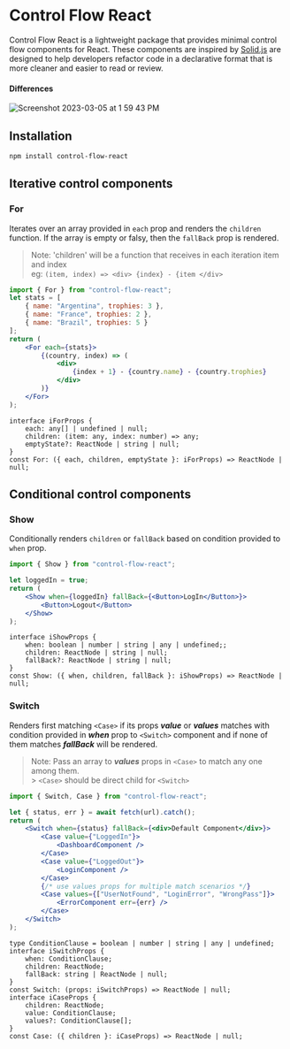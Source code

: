 # Control Flow React

Control Flow React is a lightweight package that provides minimal control flow components for React. These components are inspired by [Solid.js](https://www.solidjs.com/tutorial/flow_show) are designed to help developers refactor code in a declarative format that is more cleaner and easier to read or review.

#### Differences
![Screenshot 2023-03-05 at 1 59 43 PM](https://user-images.githubusercontent.com/34669116/222950168-36be9d0b-6a30-4687-a1c4-5177e0034541.png)


## Installation

```sh
npm install control-flow-react
```

## Iterative control components

### For

Iterates over an array provided in `each` prop and renders the `children` function.
If the array is empty or falsy, then the `fallBack` prop is rendered.

> Note: 'children' will be a function that receives in each iteration item and
> index <br> eg: `(item, index) => <div> {index} - {item </div>`

```jsx
import { For } from "control-flow-react";
let stats = [
	{ name: "Argentina", trophies: 3 },
	{ name: "France", trophies: 2 },
	{ name: "Brazil", trophies: 5 }
];
return (
	<For each={stats}>
		{(country, index) => (
			<div>
				{index + 1} - {country.name} - {country.trophies}
			</div>
		)}
	</For>
);
```

```tsx
interface iForProps {
	each: any[] | undefined | null;
	children: (item: any, index: number) => any;
	emptyState?: ReactNode | string | null;
}
const For: ({ each, children, emptyState }: iForProps) => ReactNode | null;
```

## Conditional control components

### Show

Conditionally renders `children` or `fallBack` based on condition provided to
`when` prop.

```jsx
import { Show } from "control-flow-react";

let loggedIn = true;
return (
	<Show when={loggedIn} fallBack={<Button>LogIn</Button>}>
		<Button>Logout</Button>
	</Show>
);
```

```tsx
interface iShowProps {
    when: boolean | number | string | any | undefined;;
    children: ReactNode | string | null;
    fallBack?: ReactNode | string | null;
}
const Show: ({ when, children, fallBack }: iShowProps) => ReactNode | null;
```

### Switch

Renders first matching `<Case>` if its props _**value**_ or _**values**_ matches
with condition provided in _**when**_ prop to `<Switch>` component and if none of them
matches _**fallBack**_ will be rendered.

> Note: Pass an array to _***values***_ props in `<Case>` to match any one among
> them. <br> > `<Case>` should be direct child for `<Switch>`

```jsx
import { Switch, Case } from "control-flow-react";

let { status, err } = await fetch(url).catch();
return (
	<Switch when={status} fallBack={<div>Default Component</div>}>
		<Case value={"LoggedIn"}>
			<DashboardComponent />
		</Case>
		<Case value={"LoggedOut"}>
			<LoginComponent />
		</Case>
		{/* use values props for multiple match scenarios */}
		<Case values={["UserNotFound", "LoginError", "WrongPass"]}>
			<ErrorComponent err={err} />
		</Case>
	</Switch>
);
```

```tsx
type ConditionClause = boolean | number | string | any | undefined;
interface iSwitchProps {
	when: ConditionClause;
	children: ReactNode;
	fallBack: string | ReactNode | null;
}
const Switch: (props: iSwitchProps) => ReactNode | null;
interface iCaseProps {
	children: ReactNode;
	value: ConditionClause;
	values?: ConditionClause[];
}
const Case: ({ children }: iCaseProps) => ReactNode | null;
```